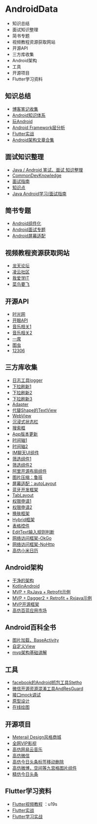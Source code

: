 # AndroidData
* 知识总结
* 面试知识整理
* 简书专题
* 视频教程资源获取网站
* 开源API
* 三方库收集
* Android架构
* 工具
* 开源项目
* Flutter学习资料

## 知识总结
* [博客笔记收集](https://github.com/yangchong211/YCBlogs)
* [Android知识体系](https://github.com/JsonChao/Awesome-Android-Notebook)
* [玩Android](http://www.wanandroid.com/)
* [Android Framework层分析](https://duanqz.github.io/)
* [Flutter实战](https://book.flutterchina.club/)
* [Android架构文章合集](https://github.com/CameloeAnthony/AndroidArchitectureCollection)

## 面试知识整理
* [Java / Android 笔试、面试 知识整理](https://github.com/hadyang/interview)
* [CommonDevKnowledge](https://github.com/AweiLoveAndroid/CommonDevKnowledge)
* [面试指南](https://github.com/stormzhang/android-interview-questions-cn)
* [知识点](https://github.com/GeniusVJR/LearningNotes)
* [Java Android学习/面试指南](https://www.wanandroid.com/blog/show/2544)
 
## 简书专题
* [Android组件化](https://www.jianshu.com/c/a37a64f2aa96)
* [Android面试专题](https://www.jianshu.com/c/e75ac2311255)
* [Android屏幕适配](https://www.jianshu.com/c/aa7e2728c789)

## 视频教程资源获取网站
* [龙天论坛](https://www.lthack.com/)
* [凌云社区](http://www.linyunbbs.com/)
* [我爱学IT](http://www.52studyit.com/forum.php?mod=forumdisplay&fid=2&filter=typeid&typeid=68)
* [菜鸟要飞](http://www.newbiefly.com/)

## 开源API
* [时光网](https://github.com/jokermonn/-Api/blob/master/Time.md)
* [开眼API](https://github.com/jokermonn/-Api/blob/master/Eyepetizer.md)
* [音乐相关1](https://blog.csdn.net/sinat_27938829/article/details/79189477)
* [音乐相关2](https://blog.csdn.net/sinat_27938829/article/details/83383660)
* [一席](https://github.com/jokermonn/-Api/blob/master/Yixi.md)
* [图虫](https://github.com/jokermonn/-Api/blob/master/Tuchong.md)
* [12306](https://github.com/jokermonn/-Api/blob/master/12306.md)

## 三方库收集
* [日志工具logger](https://github.com/orhanobut/logger)
* [下拉刷新1](https://github.com/jdsjlzx/LRecyclerView)
* [下拉刷新2](https://github.com/bingoogolapple/BGARefreshLayout-Android)
* [下拉刷新3](https://github.com/lcodecorex/TwinklingRefreshLayout)
* [Adapter](https://github.com/CymChad/BaseRecyclerViewAdapterHelper)
* [代替Shape的TextView](https://github.com/lygttpod/SuperTextView)
* [WebView](https://github.com/Justson/AgentWeb)
* [沉浸式状态栏](https://github.com/gyf-dev/ImmersionBar)
* [搜索框](https://github.com/wenwenwen888/SearchDialog)
* [App版本更新](https://github.com/WVector/AppUpdate)
* [时间轴1](https://github.com/vivian8725118/TimeLine)
* [时间轴2](https://github.com/baoyachi/StepView)
* [IM聊天UI组件](https://github.com/jpush/aurora-imui)
* [筛选组件1](https://github.com/ccj659/PopsTabView)
* [筛选组件2](https://github.com/dongjunkun/DropDownMenu)
* [阿里开源布局组件](https://github.com/alibaba/vlayout)
* [图片压缩：鲁班](https://github.com/Curzibn/Luban)
* [屏幕适配：autoLayout](https://github.com/hongyangAndroid/AndroidAutoLayout)
* [蓝牙开发框架](https://github.com/Jasonchenlijian/FastBle)
* [TabLayout](https://github.com/yewei02538/ColorTrackTabLayout)
* [权限申请1](https://github.com/yanzhenjie/AndPermission)
* [权限申请2](https://github.com/googlesamples/easypermissions)
* [换肤框架](https://github.com/ximsfei/Android-skin-support)
* [Hybrid框架](https://github.com/Tencent/VasSonic)
* [表格控件](https://github.com/zhouchaoyuan/excelPanel)
* [EditText输入规则判断](https://github.com/ragunathjawahar/android-saripaar)
* [网络访问框架-OkGo](https://github.com/jeasonlzy/okhttp-OkGo)
* [网络访问框架-NoHttp](https://github.com/yanzhenjie/NoHttp)
* [高仿小米日历](https://github.com/yannecer/NCalendar)

## Android架构
 * [干净的架构](https://github.com/android10/Android-CleanArchitecture)
 * [KotlinAndroid](https://github.com/guofudong/KotlinAndroid)
 * [MVP + RxJava + Retrofit示例](https://github.com/yiyibb/Zhihu)
 * [MVP + Dagger2 + Retrofit + Rxjava示例](https://github.com/babylikebird/owspace)
 * [MVP开源框架](https://github.com/JessYanCoding/MVPArms)
 * [高仿百蓝应用市场](https://github.com/guzhigang001/Bailan)

 
 ## Android百科全书
 * [图片加载、BaseActivity](https://mp.weixin.qq.com/s?__biz=MzI1MDc5ODA4OA==&mid=2247483656&idx=1&sn=a4180b5b4852be90d870e0f78db99e65&chksm=e9fd886fde8a01794d2f56ab1f2c3d6203bbad7fa4ba418ddde63d27dc1a9f71500f47df5cdc&mpshare=1&scene=1&srcid=0814BRMXT378k5snOY2lum2a#rd)
 * [自定义View](https://mp.weixin.qq.com/s?timestamp=1502690029&src=3&ver=1&signature=lIiVXaFDf4elqTwI7WmXEOv37XixDodZ9PToHaiTU-5a5BVeg*UEmDFs7eDpQCwL5DTkLvi2ctBqaL2URuaIXiRqN526qw1BtpaEQ8tT3pEzmCfjgWDQZ4pyHFljkUBQ-ljkCzs4vr3iGm1q5UHB-uqnOU1u4zMD39avAKXfMqI=)
 * [mvp架构基础讲解](https://mp.weixin.qq.com/s?timestamp=1502690029&src=3&ver=1&signature=lIiVXaFDf4elqTwI7WmXEOv37XixDodZ9PToHaiTU-5a5BVeg*UEmDFs7eDpQCwL5DTkLvi2ctBqaL2URuaIXkrIQPNEDJAjyp8LWIyuSTNnH5xk566M9Hfx2Kv-YLOQDpYj2otC9nHbdeF97bbrbnjkzzeWVVl4zOiFxwNuJS0=)
 
 ## 工具
 * [facebook的Android抓包工具Stetho](https://github.com/facebook/stetho)
 * [微信开源资源混淆工具AndResGuard](https://github.com/shwenzhang/AndResGuard)
 * [接口mock调试](https://easy-mock.com/)
 * [原型设计](https://www.xiaopiu.com/)
 * [在线绘图](https://www.processon.com/)
 
 ## 开源项目
 * [Meterail Design风格商城](https://github.com/guofudong/EShop)
 * [全网VIP影视](https://github.com/guofudong/KotlinAndroid)
 * [高仿网易云音乐](https://github.com/youlookwhat/CloudReader)
 * [高仿微信](https://github.com/GitLqr/LQRWeChat)
 * [高仿今日头条标签移动删除](https://github.com/YoKeyword/ItemTouchHelperDemo)
 * [高仿微博，空间等九宫格图片组件](https://github.com/jeasonlzy/NineGridView)
 * [精仿今日头条](https://github.com/chaychan/TouTiao)
 
 ## Flutter学习资料
 * [Flutter视频教程](https://pan.baidu.com/s/1FdNTutQzlqytINsyA1ySxw) ：u19s
 * [Flutter实战](https://book.flutterchina.club/)
 * [Flutter学习实战](https://coding.net/u/ninghao/p/ninghao_flutter/git/tree/master/lib)

 
